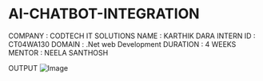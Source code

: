 # AI-CHATBOT-INTEGRATION
COMPANY : CODTECH IT SOLUTIONS
NAME : KARTHIK DARA
INTERN ID : CT04WA130
DOMAIN : .Net web Development
DURATION : 4 WEEKS 
MENTOR : NEELA SANTHOSH

OUTPUT
![Image](https://github.com/user-attachments/assets/3757a9ff-ef3a-476e-a1d0-f104d7b3ae47)
